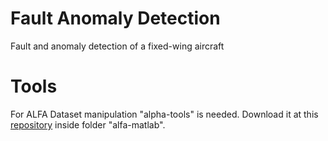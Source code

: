 # Fault Anomaly Detection
Fault and anomaly detection of a fixed-wing aircraft 

# Tools

For ALFA Dataset manipulation "alpha-tools" is needed. Download it at this [repository](https://github.com/castacks/alfa-dataset-tools) inside folder "alfa-matlab".
